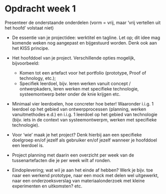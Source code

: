 # Opdracht week 1
Presenteer de onderstaande onderdelen 
(vorm = vrij, maar ‘vrij vertellen uit het hoofd’ volstaat niet) 
- De essentie van je projectidee: werktitel en tagline. 
Let op; dit idee mag komende weken nog aangepast en bijgestuurd worden. 
Denk ook aan het KISS principe. 
    

- Het hoofddoel van je project. Verschillende opties mogelijk, bijvoorbeeld:

  - Komen tot een artefact voor het portfolio (prototype, Proof of technology, etc.); 
  - Specifiek leerdoel, bijv. leren werken vanuit concept / ontwerpkaders, 
  leren werken met specifieke technologie, systeemontwerp beter onder de knie krijgen etc. 
    

- Minimaal vier leerdoelen, hoe concreter hoe beter! 
Waaronder i.i.g. 1 leerdoel op het gebied van ontwerpprocessen (planning, werken vanuitmethodes  e.d.) 
en i.i.g. 1 leerdoel op het gebied van technologie (bijv. iets in de context van systeemontwerpm, 
werken met specifieke technologie). 

  
- Voor ‘wie’ maak je het project? Denk hierbij aan een specifieke doelgroep en/of 
jezelf als gebruiker en/of jezelf wanneer je hoofddoel een leerdoel is. 
 

- Project planning met daarin een overzicht per week van de tussenartefacten die je 
per week wilt af ronden. 


- Eindoplevering; wat wil je aan het einde af hebben? 
Werk je bijv. toe naar een werkend prototype, naar een mock met delen wel uitgewerkt, 
naar een onderzoeksverslag van materiaalonderzoek met kleine experimenten en uitkomsten? etc.  


